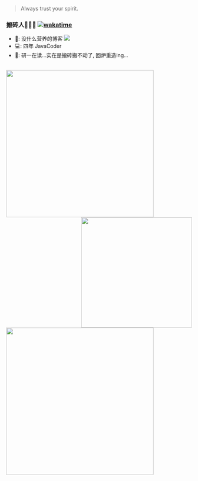 > Always trust your spirit.


### 搬砖人🧱🧱🧱 [![wakatime](https://wakatime.com/badge/user/a9afa94f-c553-4629-b4b7-88cbcd06c9f1.svg)](https://wakatime.com/@a9afa94f-c553-4629-b4b7-88cbcd06c9f1)

- 📙: 没什么营养的博客 <a href="http://blog.wttch.com"><img src="https://img.shields.io/badge/🌱%20-我的博客-brightness.svg" /></a>
- 💻: 四年 JavaCoder
- 🏫: 研一在读...实在是搬砖搬不动了, 回炉重造ing...


<br/>
<img align="left" src="https://github-readme-stats.vercel.app/api?username=wttch96&count_private=true&show_icons=true&hide=contribs&include_all_commits=true&theme=vue" width="400" />
<img align="right" src="https://github-readme-stats.vercel.app/api/wakatime?username=wttch96&layout=compact" width="300"/>

<img align="left" src="https://github-readme-stats.vercel.app/api/top-langs/?username=wttch96&layout=donut" width="400"/>


